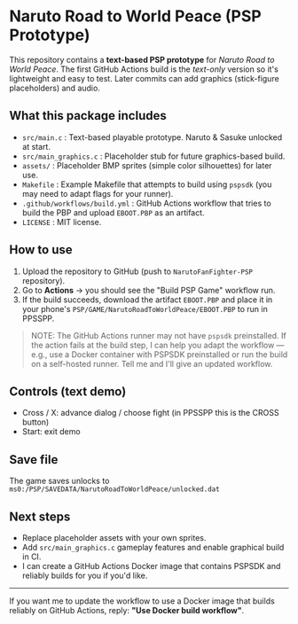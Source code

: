 # Naruto Road to World Peace (PSP Prototype)

This repository contains a **text-based PSP prototype** for *Naruto Road to World Peace*.
The first GitHub Actions build is the _text-only_ version so it's lightweight and easy to test.
Later commits can add graphics (stick-figure placeholders) and audio.

## What this package includes
- `src/main.c` : Text-based playable prototype. Naruto & Sasuke unlocked at start.
- `src/main_graphics.c` : Placeholder stub for future graphics-based build.
- `assets/` : Placeholder BMP sprites (simple color silhouettes) for later use.
- `Makefile` : Example Makefile that attempts to build using `pspsdk` (you may need to adapt flags for your runner).
- `.github/workflows/build.yml` : GitHub Actions workflow that tries to build the PBP and upload `EBOOT.PBP` as an artifact.
- `LICENSE` : MIT license.

## How to use
1. Upload the repository to GitHub (push to `NarutoFanFighter-PSP` repository).
2. Go to **Actions** → you should see the "Build PSP Game" workflow run.
3. If the build succeeds, download the artifact `EBOOT.PBP` and place it in your phone's `PSP/GAME/NarutoRoadToWorldPeace/EBOOT.PBP` to run in PPSSPP.

> NOTE: The GitHub Actions runner may not have `pspsdk` preinstalled. If the action fails at the build step, I can help you adapt the workflow — e.g., use a Docker container with PSPSDK preinstalled or run the build on a self-hosted runner. Tell me and I'll give an updated workflow.

## Controls (text demo)
- Cross / X: advance dialog / choose fight (in PPSSPP this is the CROSS button)
- Start: exit demo

## Save file
The game saves unlocks to `ms0:/PSP/SAVEDATA/NarutoRoadToWorldPeace/unlocked.dat`

## Next steps
- Replace placeholder assets with your own sprites.
- Add `src/main_graphics.c` gameplay features and enable graphical build in CI.
- I can create a GitHub Actions Docker image that contains PSPSDK and reliably builds for you if you'd like.

---
If you want me to update the workflow to use a Docker image that builds reliably on GitHub Actions, reply: **"Use Docker build workflow"**.
